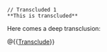 
```
// Transcluded 1
**This is transcluded**
```

Here comes a deep transclusion:

@{{[Transclude](transclude2.md.md)}}

